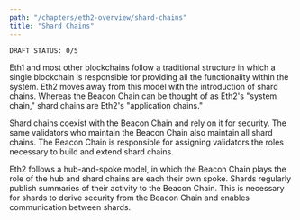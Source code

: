 ```yaml
---
path: "/chapters/eth2-overview/shard-chains"
title: "Shard Chains"
---
```


```text
DRAFT STATUS: 0/5
```

Eth1 and most other blockchains follow a traditional structure in which a single blockchain is responsible for providing all the functionality within the system. Eth2 moves away from this model with the introduction of shard chains. Whereas the Beacon Chain can be thought of as Eth2's "system chain," shard chains are Eth2's "application chains."

Shard chains coexist with the Beacon Chain and rely on it for security. The same validators who maintain the Beacon Chain also maintain all shard chains. The Beacon Chain is responsible for assigning validators the roles necessary to build and extend shard chains.

Eth2 follows a hub-and-spoke model, in which the Beacon Chain plays the role of the hub and shard chains are each their own spoke. Shards regularly publish summaries of their activity to the Beacon Chain. This is necessary for shards to derive security from the Beacon Chain and enables communication between shards.